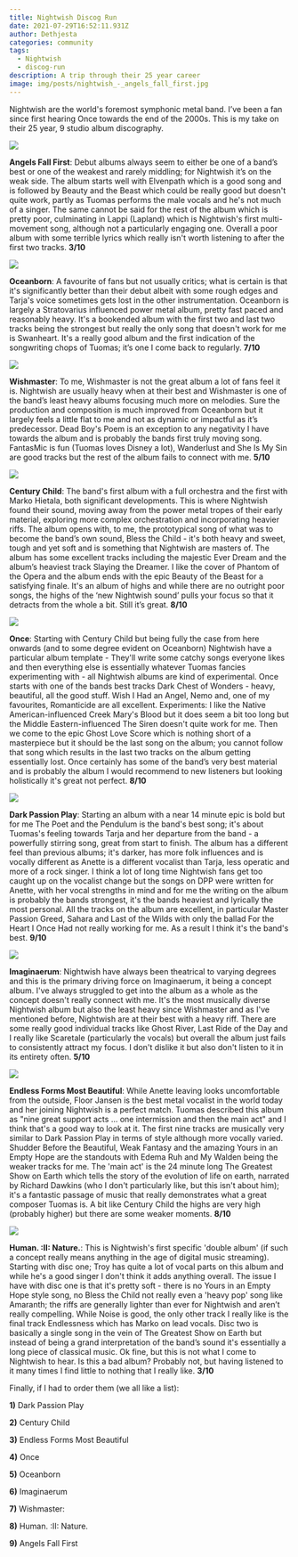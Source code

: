 ```yaml
---
title: Nightwish Discog Run
date: 2021-07-29T16:52:11.931Z
author: Dethjesta
categories: community
tags:
  - Nightwish
  - discog-run
description: A trip through their 25 year career
image: img/posts/nightwish_-_angels_fall_first.jpg
---
```

<!--StartFragment-->

Nightwish are the world's foremost symphonic metal band. I’ve been a fan since first hearing Once towards the end of the 2000s. This is my take on their 25 year, 9 studio album discography.

![](img/posts/nightwish_-_angels_fall_first.jpg)

**Angels Fall First**: Debut albums always seem to either be one of a band’s best or one of the weakest and rarely middling; for Nightwish it’s on the weak side. The album starts well with Elvenpath which is a good song and is followed by Beauty and the Beast which could be really good but doesn't quite work, partly as Tuomas performs the male vocals and he's not much of a singer. The same cannot be said for the rest of the album which is pretty poor, culminating in Lappi (Lapland) which is Nightwish's first multi-movement song, although not a particularly engaging one. Overall a poor album with some terrible lyrics which really isn't worth listening to after the first two tracks. **3/10**

![](img/posts/oceanborn-collector-s-edition.jpg)

**Oceanborn**: A favourite of fans but not usually critics; what is certain is that it's significantly better than their debut albeit with some rough edges and Tarja's voice sometimes gets lost in the other instrumentation. Oceanborn is largely a Stratovarius influenced power metal album, pretty fast paced and reasonably heavy. It's a bookended album with the first two and last two tracks being the strongest but really the only song that doesn't work for me is Swanheart. It's a really good album and the first indication of the songwriting chops of Tuomas; it’s one I come back to regularly. **7/10**

![](img/posts/nightwish-wishmaster-1024x1024.jpg)

**Wishmaster**: To me, Wishmaster is not the great album a lot of fans feel it is. Nightwish are usually heavy when at their best and Wishmaster is one of the band’s least heavy albums focusing much more on melodies. Sure the production and composition is much improved from Oceanborn but it largely feels a little flat to me and not as dynamic or impactful as it’s predecessor. Dead Boy's Poem is an exception to any negativity I have towards the album and is probably the bands first truly moving song. FantasMic is fun (Tuomas loves Disney a lot), Wanderlust and She Is My Sin are good tracks but the rest of the album fails to connect with me. **5/10**

![](img/posts/nightwish-century.jpg)

**Century Child**: The band's first album with a full orchestra and the first with Marko Hietala, both significant developments. This is where Nightwish found their sound, moving away from the power metal tropes of their early material, exploring more complex orchestration and incorporating heavier riffs. The album opens with, to me, the prototypical song of what was to become the band’s own sound, Bless the Child - it's both heavy and sweet, tough and yet soft and is something that Nightwish are masters of. The album has some excellent tracks including the majestic Ever Dream and the album’s heaviest track Slaying the Dreamer. I like the cover of Phantom of the Opera and the album ends with the epic Beauty of the Beast for a satisfying finale. It's an album of highs and while there are no outright poor songs, the highs of the ‘new Nightwish sound’ pulls your focus so that it detracts from the whole a bit. Still it’s great. **8/10**

![](img/posts/nightwish-75790d22-f851-4f41-af96-07b7aa5aae01.webp)

**Once**: Starting with Century Child but being fully the case from here onwards (and to some degree evident on Oceanborn) Nightwish have a particular album template - They'll write some catchy songs everyone likes and then everything else is essentially whatever Tuomas fancies experimenting with - all Nightwish albums are kind of experimental. Once starts with one of the bands best tracks Dark Chest of Wonders - heavy, beautiful, all the good stuff. Wish I Had an Angel, Nemo and, one of my favourites, Romanticide are all excellent. Experiments: I like the Native American-influenced Creek Mary's Blood but it does seem a bit too long but the Middle Eastern-influenced The Siren doesn't quite work for me. Then we come to the epic Ghost Love Score which is nothing short of a masterpiece but it should be the last song on the album; you cannot follow that song which results in the last two tracks on the album getting essentially lost. Once certainly has some of the band’s very best material and is probably the album I would recommend to new listeners but looking holistically it's great not perfect. **8/10**

![](img/posts/nightwish-dark-passion-play.jpg)

**Dark Passion Play**: Starting an album with a near 14 minute epic is bold but for me The Poet and the Pendulum is the band's best song; it's about Tuomas's feeling towards Tarja and her departure from the band - a powerfully stirring song, great from start to finish. The album has a different feel than previous albums; it's darker, has more folk influences and is vocally different as Anette is a different vocalist than Tarja, less operatic and more of a rock singer. I think a lot of long time Nightwish fans get too caught up on the vocalist change but the songs on DPP were written for Anette, with her vocal strengths in mind and for me the writing on the album is probably the bands strongest, it's the bands heaviest and lyrically the most personal. All the tracks on the album are excellent, in particular Master Passion Greed, Sahara and Last of the Wilds with only the ballad For the Heart I Once Had not really working for me. As a result I think it's the band's best. **9/10**

![](img/posts/nightwish_imag.jpg)

**Imaginaerum**: Nightwish have always been theatrical to varying degrees and this is the primary driving force on Imaginaerum, it being a concept album. I've always struggled to get into the album as a whole as the concept doesn't really connect with me. It's the most musically diverse Nightwish album but also the least heavy since Wishmaster and as I've mentioned before, Nightwish are at their best with a heavy riff. There are some really good individual tracks like Ghost River, Last Ride of the Day and I really like Scaretale (particularly the vocals) but overall the album just fails to consistently attract my focus. I don't dislike it but also don't listen to it in its entirety often. **5/10**

![](img/posts/nightwish-endless-forms-most-beautiful.jpg)

**Endless Forms Most Beautiful**: While Anette leaving looks uncomfortable from the outside, Floor Jansen is the best metal vocalist in the world today and her joining Nightwish is a perfect match. Tuomas described this album as "nine great support acts ... one intermission and then the main act" and I think that's a good way to look at it. The first nine tracks are musically very similar to Dark Passion Play in terms of style although more vocally varied. Shudder Before the Beautiful, Weak Fantasy and the amazing Yours in an Empty Hope are the standouts with Edema Ruh and My Walden being the weaker tracks for me. The 'main act' is the 24 minute long The Greatest Show on Earth which tells the story of the evolution of life on earth, narrated by Richard Dawkins (who I don't particularly like, but this isn't about him); it's a fantastic passage of music that really demonstrates what a great composer Tuomas is. A bit like Century Child the highs are very high (probably higher) but there are some weaker moments. **8/10**

![](img/posts/nightwish-human-ii-nature.jpg)

**Human. :II: Nature.**: This is Nightwish's first specific 'double album' (if such a concept really means anything in the age of digital music streaming). Starting with disc one; Troy has quite a lot of vocal parts on this album and while he's a good singer I don't think it adds anything overall. The issue I have with disc one is that it's pretty soft - there is no Yours in an Empty Hope style song, no Bless the Child not really even a 'heavy pop' song like Amaranth; the riffs are generally lighter than ever for Nightwish and aren’t really compelling. While Noise is good, the only other track I really like is the final track Endlessness which has Marko on lead vocals. Disc two is basically a single song in the vein of The Greatest Show on Earth but instead of being a grand interpretation of the band’s sound it's essentially a long piece of classical music. Ok fine, but this is not what I come to Nightwish to hear. Is this a bad album? Probably not, but having listened to it many times I find little to nothing that I really like. **3/10**

Finally, if I had to order them (we all like a list):

**1)** Dark Passion Play

**2)** Century Child

**3)** Endless Forms Most Beautiful

**4)** Once

**5)** Oceanborn

**6)** Imaginaerum

**7)** Wishmaster:

**8)** Human. :II: Nature.

**9)** Angels Fall First

<!--EndFragment-->